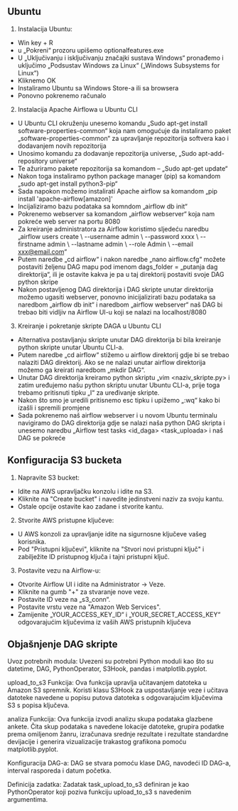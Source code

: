 ## Ubuntu
1. Instalacija Ubuntu: 
-	Win key + R 
-	u „Pokreni“ prozoru upišemo optionalfeatures.exe
-	U „Uključivanju i isključivanju značajki sustava Windows“ pronađemo i uključimo „Podsustav Windows za Linux“ („Windows Subsystems for Linux“)
-	Kliknemo OK
-	 Instaliramo Ubuntu sa Windows Store-a ili sa browsera
-	Ponovno pokrenemo računalo
2. Instalacija Apache Airflowa u Ubuntu CLI
-	U Ubuntu CLI okruženju unesemo komandu „Sudo apt-get install software-properties-common“ koja nam omogućuje da instaliramo paket „software-properties-common“ za upravljanje repozitorija softvera kao i dodavanjem novih repozitorija
-	Unosimo komandu za dodavanje repozitorija universe, „Sudo apt-add-repository universe“
-	Te ažuriramo pakete repozitorija sa komandom – „Sudo apt-get update“
-	Nakon toga instaliramo python package manager (pip) sa komandom „sudo apt-get install python3-pip“
-	Sada napokon možemo instalirati Apache airflow sa komandom „pip install 'apache-airflow[amazon]'
-	Incijaliziramo bazu podataka sa komndom „airflow db init“
-	Pokrenemo webserver sa komandom „airflow webserver“ koja nam pokreće web server na portu 8080
-	Za kreiranje administratora za Airflow koristimo sljedeću naredbu „airflow users create \ --username admin \ --password xxxx \ --firstname admin \ --lastname admin \ --role Admin \ --email xxx@email.com“
-	Putem naredbe „cd airflow“ i nakon naredbe „nano airflow.cfg“ možete postaviti željenu DAG mapu pod imenom dags_folder = „putanja dag direktorija“, ili je ostavite kakva je pa u taj direktorij postaviti svoje DAG python skripe
-	Nakon postavljenog DAG direktorija i DAG skripte unutar direktorija možemo ugasiti webserver, ponovno inicijalizirati bazu podataka sa naredbom „airflow db init“ i naredbom „airflow webserver“ naš DAG bi trebao biti vidljiv na Airflow UI-u koji se nalazi na localhost/8080
3. Kreiranje i pokretanje skripte DAGA u Ubuntu CLI
- Alternativa postavljanju skripte unutar DAG direktorija bi bila kreiranje python skripte unutar Ubuntu CLI-a.
- Putem naredbe „cd airflow“ stižemo u airflow direktorij gdje bi se trebao nalaziti DAG direktorij. Ako se ne nalazi unutar airflow direktorija možemo ga kreirati naredbom „mkdir DAG“. 
- Unutar DAG direktorija kreiramo python skriptu „vim <naziv_skripte.py> i zatim uređujemo našu python skriptu unutar Ubuntu CLI-a, prije toga trebamo pritisnuti tipku „I“ za uređivanje skripte.
- Nakon što smo je uredili pritisnemo esc tipku i upižemo „:wq“ kako bi izašli i spremili promjene
- Sada pokrenemo naš airflow webserver i u novom Ubuntu terminalu navigiramo do DAG direktorija gdje se nalazi naša python DAG skripta i unesemo naredbu „Airflow test tasks <id_daga> <task_uploada> i naš DAG se pokreće
## Konfiguracija S3 bucketa

1. Napravite S3 bucket:
-	Idite na AWS upravljačku konzolu i idite na S3.
-	Kliknite na "Create bucket" i navedite jedinstveni naziv za svoju kantu.
-	Ostale opcije ostavite kao zadane i stvorite kantu.


2. Stvorite AWS pristupne ključeve:
-	U AWS konzoli za upravljanje idite na sigurnosne ključeve vašeg korisnika.
-	Pod "Pristupni ključevi", kliknite na "Stvori novi pristupni ključ" i zabilježite ID pristupnog ključa i tajni pristupni ključ.

3. Postavite vezu na Airflow-u:
-	Otvorite Airflow UI i idite na Administrator -> Veze.
-	Kliknite na gumb "+" za stvaranje nove veze.
-	Postavite ID veze na „s3_conn“.
-	Postavite vrstu veze na "Amazon Web Services".
-	Zamijenite „YOUR_ACCESS_KEY_ID“ i „YOUR_SECRET_ACCESS_KEY“ odgovarajućim ključevima iz vaših AWS pristupnih ključeva



## Objašnjenje DAG skripte
Uvoz potrebnih modula: Uvezeni su potrebni Python moduli kao što su datetime, DAG, PythonOperator, S3Hook, pandas i matplotlib.pyplot.

upload_to_s3 Funkcija: Ova funkcija upravlja učitavanjem datoteka u Amazon S3 spremnik. Koristi klasu S3Hook za uspostavljanje veze i učitava datoteke navedene u popisu putova datoteka s odgovarajućim ključevima S3 s popisa ključeva.

analiza Funkcija: Ova funkcija izvodi analizu skupa podataka glazbene ankete. Čita skup podataka s navedene lokacije datoteke, grupira podatke prema omiljenom žanru, izračunava srednje rezultate i rezultate standardne devijacije i generira vizualizacije trakastog grafikona pomoću matplotlib.pyplot.

Konfiguracija DAG-a: DAG se stvara pomoću klase DAG, navodeći ID DAG-a, interval rasporeda i datum početka.

Definicija zadatka: Zadatak task_upload_to_s3 definiran je kao PythonOperator koji poziva funkciju upload_to_s3 s navedenim argumentima.



